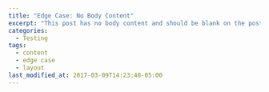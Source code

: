 ```yaml
---
title: "Edge Case: No Body Content"
excerpt: "This post has no body content and should be blank on the post's page."
categories:
  - Testing
tags:
  - content
  - edge case
  - layout
last_modified_at: 2017-03-09T14:23:48-05:00
---
```

